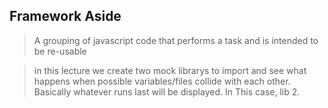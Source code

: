 ## Framework Aside
> A grouping of javascript code that performs a task and is intended to be re-usable

> in this lecture we create two mock librarys to import and see what happens when possible variables/files collide with each other. Basically whatever runs last will be displayed. In This case, lib 2.
